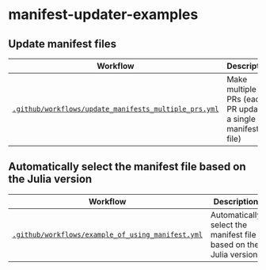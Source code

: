 # manifest-updater-examples

## Update manifest files

| Workflow                                                                                                     | Description                                                |
| ------------------------------------------------------------------------------------------------------------ | ---------------------------------------------------------- |
| [`.github/workflows/update_manifests_multiple_prs.yml`](.github/workflows/update_manifests_multiple_prs.yml) | Make multiple PRs (each PR updates a single manifest file) |

## Automatically select the manifest file based on the Julia version

| Workflow                                                                                             | Description                                                       |
| ---------------------------------------------------------------------------------------------------- | ----------------------------------------------------------------- |
| [`.github/workflows/example_of_using_manifest.yml`](.github/workflows/example_of_using_manifest.yml) | Automatically select the manifest file based on the Julia version |
